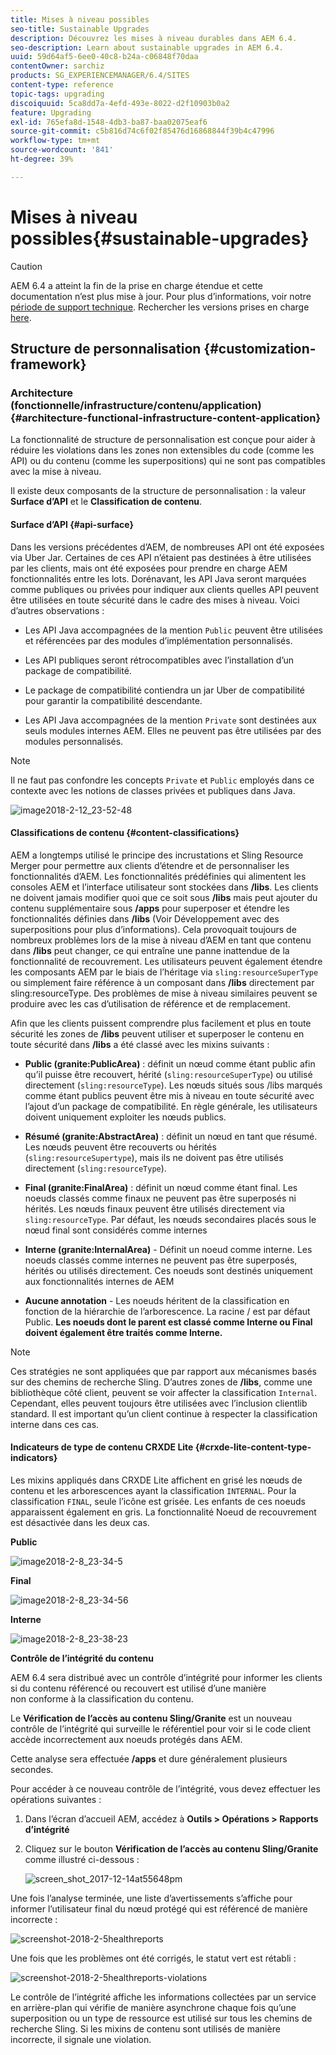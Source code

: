 ```yaml
---
title: Mises à niveau possibles
seo-title: Sustainable Upgrades
description: Découvrez les mises à niveau durables dans AEM 6.4.
seo-description: Learn about sustainable upgrades in AEM 6.4.
uuid: 59d64af5-6ee0-40c8-b24a-c06848f70daa
contentOwner: sarchiz
products: SG_EXPERIENCEMANAGER/6.4/SITES
content-type: reference
topic-tags: upgrading
discoiquuid: 5ca8dd7a-4efd-493e-8022-d2f10903b0a2
feature: Upgrading
exl-id: 765efa8d-1548-4db3-ba87-baa02075eaf6
source-git-commit: c5b816d74c6f02f85476d16868844f39b4c47996
workflow-type: tm+mt
source-wordcount: '841'
ht-degree: 39%

---
```


# Mises à niveau possibles{#sustainable-upgrades}

>[!CAUTION]
>
>AEM 6.4 a atteint la fin de la prise en charge étendue et cette documentation n’est plus mise à jour. Pour plus d’informations, voir notre [période de support technique](https://helpx.adobe.com/fr/support/programs/eol-matrix.html). Rechercher les versions prises en charge [here](https://experienceleague.adobe.com/docs/?lang=fr).

## Structure de personnalisation {#customization-framework}

### Architecture (fonctionnelle/infrastructure/contenu/application)  {#architecture-functional-infrastructure-content-application}

La fonctionnalité de structure de personnalisation est conçue pour aider à réduire les violations dans les zones non extensibles du code (comme les API) ou du contenu (comme les superpositions) qui ne sont pas compatibles avec la mise à niveau.

Il existe deux composants de la structure de personnalisation : la valeur **Surface d’API** et le **Classification de contenu**.

#### Surface d’API {#api-surface}

Dans les versions précédentes d’AEM, de nombreuses API ont été exposées via Uber Jar. Certaines de ces API n’étaient pas destinées à être utilisées par les clients, mais ont été exposées pour prendre en charge AEM fonctionnalités entre les lots. Dorénavant, les API Java seront marquées comme publiques ou privées pour indiquer aux clients quelles API peuvent être utilisées en toute sécurité dans le cadre des mises à niveau. Voici d’autres observations :

* Les API Java accompagnées de la mention `Public` peuvent être utilisées et référencées par des modules d’implémentation personnalisés.

* Les API publiques seront rétrocompatibles avec l’installation d’un package de compatibilité.
* Le package de compatibilité contiendra un jar Uber de compatibilité pour garantir la compatibilité descendante.
* Les API Java accompagnées de la mention `Private` sont destinées aux seuls modules internes AEM. Elles ne peuvent pas être utilisées par des modules personnalisés.

>[!NOTE]
>
>Il ne faut pas confondre les concepts `Private` et `Public` employés dans ce contexte avec les notions de classes privées et publiques dans Java.

![image2018-2-12_23-52-48](assets/image2018-2-12_23-52-48.png)

#### Classifications de contenu {#content-classifications}

AEM a longtemps utilisé le principe des incrustations et Sling Resource Merger pour permettre aux clients d’étendre et de personnaliser les fonctionnalités d’AEM. Les fonctionnalités prédéfinies qui alimentent les consoles AEM et l’interface utilisateur sont stockées dans **/libs**. Les clients ne doivent jamais modifier quoi que ce soit sous **/libs** mais peut ajouter du contenu supplémentaire sous **/apps** pour superposer et étendre les fonctionnalités définies dans **/libs** (Voir Développement avec des superpositions pour plus d’informations). Cela provoquait toujours de nombreux problèmes lors de la mise à niveau d’AEM en tant que contenu dans **/libs** peut changer, ce qui entraîne une panne inattendue de la fonctionnalité de recouvrement. Les utilisateurs peuvent également étendre les composants AEM par le biais de l’héritage via `sling:resourceSuperType` ou simplement faire référence à un composant dans **/libs** directement par sling:resourceType. Des problèmes de mise à niveau similaires peuvent se produire avec les cas d’utilisation de référence et de remplacement.

Afin que les clients puissent comprendre plus facilement et plus en toute sécurité les zones de **/libs** peuvent utiliser et superposer le contenu en toute sécurité dans **/libs** a été classé avec les mixins suivants :

* **Public (granite:PublicArea)** : définit un nœud comme étant public afin qu’il puisse être recouvert, hérité (`sling:resourceSuperType`) ou utilisé directement (`sling:resourceType`). Les nœuds situés sous /libs marqués comme étant publics peuvent être mis à niveau en toute sécurité avec l’ajout d’un package de compatibilité. En règle générale, les utilisateurs doivent uniquement exploiter les nœuds publics.

* **Résumé (granite:AbstractArea)** : définit un nœud en tant que résumé. Les nœuds peuvent être recouverts ou hérités (`sling:resourceSupertype`), mais ils ne doivent pas être utilisés directement (`sling:resourceType`).

* **Final (granite:FinalArea)** : définit un nœud comme étant final. Les noeuds classés comme finaux ne peuvent pas être superposés ni hérités. Les nœuds finaux peuvent être utilisés directement via `sling:resourceType`. Par défaut, les nœuds secondaires placés sous le nœud final sont considérés comme internes

* **Interne (granite:InternalArea)** - Définit un noeud comme interne. Les noeuds classés comme internes ne peuvent pas être superposés, hérités ou utilisés directement. Ces noeuds sont destinés uniquement aux fonctionnalités internes de AEM

* **Aucune annotation** - Les noeuds héritent de la classification en fonction de la hiérarchie de l’arborescence. La racine / est par défaut Public. **Les noeuds dont le parent est classé comme Interne ou Final doivent également être traités comme Interne.**

>[!NOTE]
>
>Ces stratégies ne sont appliquées que par rapport aux mécanismes basés sur des chemins de recherche Sling. D’autres zones de **/libs**, comme une bibliothèque côté client, peuvent se voir affecter la classification `Internal`. Cependant, elles peuvent toujours être utilisées avec l’inclusion clientlib standard. Il est important qu’un client continue à respecter la classification interne dans ces cas.

#### Indicateurs de type de contenu CRXDE Lite {#crxde-lite-content-type-indicators}

Les mixins appliqués dans CRXDE Lite affichent en grisé les nœuds de contenu et les arborescences ayant la classification `INTERNAL`. Pour la classification `FINAL`, seule l’icône est grisée. Les enfants de ces noeuds apparaissent également en gris. La fonctionnalité Noeud de recouvrement est désactivée dans les deux cas.

**Public**

![image2018-2-8_23-34-5](assets/image2018-2-8_23-34-5.png)

**Final**

![image2018-2-8_23-34-56](assets/image2018-2-8_23-34-56.png)

**Interne**

![image2018-2-8_23-38-23](assets/image2018-2-8_23-38-23.png)

**Contrôle de l’intégrité du contenu**

AEM 6.4 sera distribué avec un contrôle d’intégrité pour informer les clients si du contenu référencé ou recouvert est utilisé d’une manière non conforme à la classification du contenu.

Le **Vérification de l’accès au contenu Sling/Granite** est un nouveau contrôle de l’intégrité qui surveille le référentiel pour voir si le code client accède incorrectement aux noeuds protégés dans AEM.

Cette analyse sera effectuée **/apps** et dure généralement plusieurs secondes.

Pour accéder à ce nouveau contrôle de l’intégrité, vous devez effectuer les opérations suivantes :

1. Dans l’écran d’accueil AEM, accédez à **Outils > Opérations > Rapports d’intégrité**
1. Cliquez sur le bouton **Vérification de l’accès au contenu Sling/Granite** comme illustré ci-dessous :

   ![screen_shot_2017-12-14at55648pm](assets/screen_shot_2017-12-14at55648pm.png)

Une fois l’analyse terminée, une liste d’avertissements s’affiche pour informer l’utilisateur final du nœud protégé qui est référencé de manière incorrecte :

![screenshot-2018-2-5healthreports](assets/screenshot-2018-2-5healthreports.png)

Une fois que les problèmes ont été corrigés, le statut vert est rétabli :

![screenshot-2018-2-5healthreports-violations](assets/screenshot-2018-2-5healthreports-violations.png)

Le contrôle de l’intégrité affiche les informations collectées par un service en arrière-plan qui vérifie de manière asynchrone chaque fois qu’une superposition ou un type de ressource est utilisé sur tous les chemins de recherche Sling. Si les mixins de contenu sont utilisés de manière incorrecte, il signale une violation.
